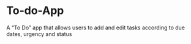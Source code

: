 # To-do-App
A “To Do” app that allows users to add and edit tasks according to due dates, urgency and status
